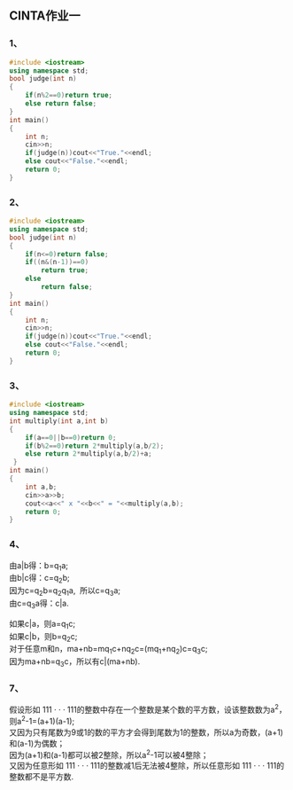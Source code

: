 ## CINTA作业一
### 1、
``` c++
#include <iostream>
using namespace std;
bool judge(int n)
{
	if(n%2==0)return true;
	else return false;
}
int main()
{
	int n;
	cin>>n;
	if(judge(n))cout<<"True."<<endl;
	else cout<<"False."<<endl;
	return 0;
}
```
### 2、
``` c++
#include <iostream>
using namespace std;
bool judge(int n)
{
	if(n<=0)return false;
	if((n&(n-1))==0)
		return true;
	else 
		return false;
}
int main()
{
	int n;
	cin>>n;
	if(judge(n))cout<<"True."<<endl;
	else cout<<"False."<<endl;
	return 0;
}
```
### 3、
``` c++
#include <iostream>
using namespace std;
int multiply(int a,int b)
{
	if(a==0||b==0)return 0;
	if(b%2==0)return 2*multiply(a,b/2);
	else return 2*multiply(a,b/2)+a;
 } 
int main()
{
	int a,b;
	cin>>a>>b;
	cout<<a<<" x "<<b<<" = "<<multiply(a,b);
	return 0;
}
```
### 4、
由a|b得：b=q<sub>1</sub>a;    
由b|c得：c=q<sub>2</sub>b;  
因为c=q<sub>2</sub>b=q<sub>2</sub>q<sub>1</sub>a, $~$所以c=q<sub>3</sub>a;  
由c=q<sub>3</sub>a得：c|a.  
  
如果c|a，则a=q<sub>1</sub>c;  
如果c|b，则b=q<sub>2</sub>c;  
对于任意m和n，ma+nb=mq<sub>1</sub>c+nq<sub>2</sub>c=(mq<sub>1</sub>+nq<sub>2</sub>)c=q<sub>3</sub>c;  
因为ma+nb=q<sub>3</sub>c，所以有c|(ma+nb).
### 7、
假设形如 111 · · · 111的整数中存在一个整数是某个数的平方数，设该整数数为a<sup>2</sup>，则a<sup>2</sup>-1=(a+1)(a-1);  
又因为只有尾数为9或1的数的平方才会得到尾数为1的整数，所以a为奇数，(a+1)和(a-1)为偶数；  
因为(a+1)和(a-1)都可以被2整除，所以a<sup>2</sup>-1可以被4整除；  
又因为任意形如 111 · · · 111的整数减1后无法被4整除，所以任意形如 111 · · · 111的整数都不是平方数.
